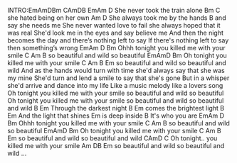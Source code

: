 INTRO:EmAmDBm CAmDB 
EmAm D 
She never took the train alone
Bm C 
she hated being on her own
Am D 
She always took me by the hands
B 
and say she needs me
She never wanted love to fail
she always hoped that it was real
She'd look me in the eyes and say believe me
And then the night becomes the day
and there’s nothing left to say
If there's nothing left to say
then something’s wrong
EmAm D Bm 
Ohhh tonight you killed me with your smile
C Am B 
so beautiful and wild so beautiful
EmAmD Bm 
Oh tonight you killed me with your smile
C Am B Em 
so beautiful and wild so beautiful and wild
And as the hands would turn with time
she'd always say that she was my mine
She'd turn and lend a smile
to say that she's gone
But in a whisper she'd arrive
and dance into my life
Like a music melody
like a lovers song
Oh tonight you killed me with your smile
so beautiful and wild so beautiful
Oh tonight you killed me with your smile
so beautiful and wild so beautiful and wild
B Em 
Through the darkest night
B Em 
comes the brightest light
B Em 
And the light that shines
Em 
is deep inside
B 
It's who you are
EmAm D Bm 
Ohhh tonight you killed me with your smile
C Am B 
so beautiful and wild so beautiful
EmAmD Bm 
Oh tonight you killed me with your smile
C Am B Em 
so beautiful and wild so beautiful and wild
CAmD C 
Oh tonight.. you killed me with your smile
Am DB Em 
so beautiful and wild so beautiful and wild ...
